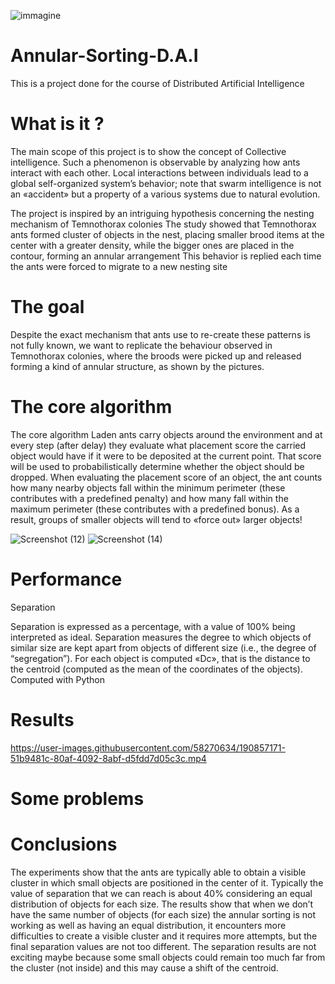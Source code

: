 ![immagine](https://user-images.githubusercontent.com/58270634/190856896-31611e85-1546-4ed1-9038-0a85818b2066.png)
# Annular-Sorting-D.A.I
This is a project done for the course of Distributed Artificial Intelligence 

# What is it ?
The main scope of this project is to show the concept of Collective intelligence. Such a phenomenon is observable by analyzing how ants interact with each other.
Local interactions between individuals lead to a global self-organized system’s behavior; note that swarm intelligence is not an «accident» but a property of a various systems due to natural evolution.

The project is inspired by an intriguing hypothesis concerning the nesting mechanism of Temnothorax colonies
The study showed that Temnothorax ants formed cluster of objects in the nest, placing smaller brood items at the center with a greater density, while the bigger ones are placed in the contour,  forming an annular arrangement
This behavior is replied each time the ants were forced to migrate to a new nesting site

# The goal 

Despite the exact mechanism that ants use to re-create these  patterns is not fully known, we want to replicate the behaviour observed in Temnothorax colonies, where the broods were picked up and released forming a kind of annular structure, as shown by the pictures.

# The core algorithm

The core algorithm
Laden ants carry objects around the environment and at every step (after delay) they evaluate what placement score the carried object would have if it were to be deposited at the current point. That score will be used to probabilistically determine whether the object should be dropped. 
When evaluating the placement score of an object, the ant counts how many nearby objects fall within the minimum perimeter (these contributes with a predefined penalty) and how many fall within the maximum perimeter (these contributes with a predefined bonus).
As a result, groups of smaller objects will tend to «force out» larger objects!

![Screenshot (12)](https://user-images.githubusercontent.com/58270634/190856674-2e2117fa-f4ac-4779-a54d-8f0079898243.png)
![Screenshot (14)](https://user-images.githubusercontent.com/58270634/190856759-7422a59a-63ef-40db-a5a3-4e41f3c85842.png)

# Performance 

Separation

Separation is expressed as a percentage, with a value of 100% being interpreted as ideal. Separation measures the degree to which objects of similar size are kept apart from objects of different size (i.e., the degree of “segregation”).
For each object is computed «Dc», that is the distance to the centroid (computed as the mean of the coordinates of the objects).
Computed with Python

# Results 

https://user-images.githubusercontent.com/58270634/190857171-51b9481c-80af-4092-8abf-d5fdd7d05c3c.mp4

# Some problems



# Conclusions

The experiments show that the ants are typically able to obtain a visible cluster in which small objects are positioned in the center of it.
Typically the value of separation that we can reach is about 40% considering an equal distribution of objects for each size. 
The results show that when we don’t have the same number of objects (for each size) the annular sorting is not working as well as having an equal distribution, it encounters more difficulties to create a visible cluster and  it requires more attempts, but the final separation values are not too different.
The separation results are not exciting maybe because some small objects could remain too much far from the cluster (not inside) and this may cause a shift of the centroid.

